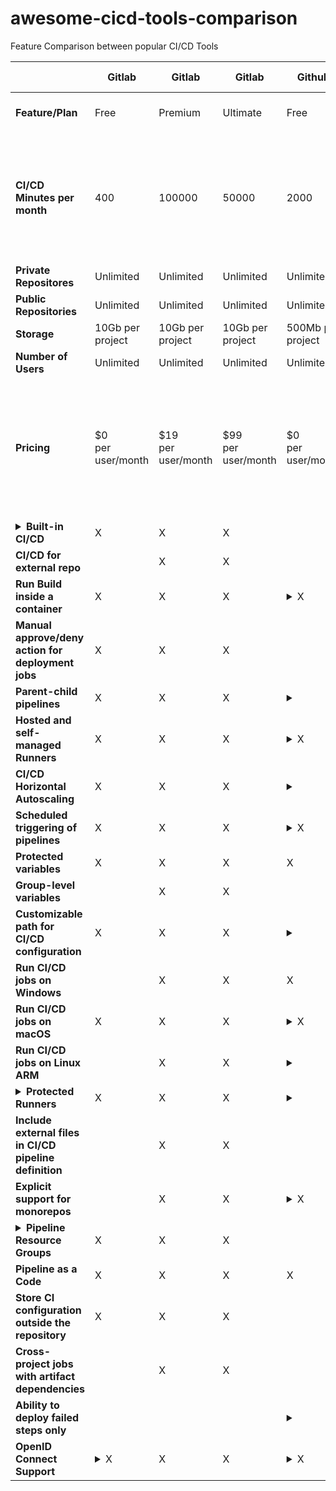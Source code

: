 # awesome-cicd-tools-comparison
Feature Comparison between popular CI/CD Tools

|                                                     | **Gitlab**               | Gitlab                | Gitlab             | Github             |Github             |Github             |Bitbucket             |Bitbucket             |Bitbucket             | AWS CI/CD Tools      | Azure DevOps         |Azure DevOps | Azure DevOps         | Azure DevOps         | Buildkite             | Buildkite              |Buildkite              |**Jenkins**              |
| --------------------------------------------------- | -------------------- | --------------------- | --------------------- | -------------------- | -------------------- | --------------------- | -------------------- |-------------------- |-------------------- |-------------------- |-------------------- |-------------------- |-------------------- |-------------------- |-------------------- |-------------------- |-------------------- |-------------------- |
| **Feature/Plan**                                             | Free                 | Premium               | Ultimate              | Free                 | Team                 | Enterprise            | Free                 | Standard | Premium | CodeCommit/CodeBuild/CodeDeploy/Codepipeline | Stakeholders (Free) | Basic | Basic + Test plans | Open Source<br> | Open Source Plan | Teams Plan<br> | Enterprise Plan<br> |  |
| **CI/CD Minutes per month**                             | 400                  | 100000                | 50000                 | 2000                 | 3000                 | 50000                 | 50                   | 2500 | 3500 | Unlimited | 1800 minutes using Microsoft-hosted agents,<br>unlimited using self hosted agents | Unlimited | Unlimited | Unlimited | Unlimited |
| **Private Repositores**                                 | Unlimited            | Unlimited             | Unlimited             | Unlimited            | Unlimited            | Unlimited             | Unlimited            | Unlimited | Unlimited | Maximum of 1,000 per Amazon Web Services account. This limit can be changed. |  | Unlimited | Unlimited | Unlimited |  | X | X | X |
| **Public Repositories**                                 | Unlimited            | Unlimited             | Unlimited             | Unlimited            | Unlimited            | Unlimited             | Unlimited            | Unlimited | Unlimited | Maximum of 1,000 per Amazon Web Services account. This limit can be changed. |  | Unlimited | Unlimited | Unlimited | X | X | X | X |
| **Storage**                                             | 10Gb per project     | 10Gb per project      | 10Gb per project      | 500Mb per project    | 2GB per project      | 50GB per project      | 2GB                  | 4GB | 4GB | Unlimited | Unlimited | Unlimited | Unlimited | Unlimited | Unlimited ? | Unlimited ? | Unlimited ? | Unlimited |
| **Number of Users**                                     | Unlimited            | Unlimited             | Unlimited             | Unlimited            | Unlimited            | Unlimited             | 5                    | 1-100 users | 1-100 users | Unlimited | 5 | Unlimited | Unlimited | Unlimited |  | 200 | 100 - ? |  |
| **Pricing**                                             | $0<br>per user/month | $19<br>per user/month | $99<br>per user/month | $0<br>per user/month | $4<br>per user/month | $21<br>per user/month | $0<br>per user/month | $3<br>per user/month | $6<br>per user/month | AWS CodePipeline costs $1.00 per active pipeline\* per month<br>AWS CodeBuild offers three compute instance types with different amounts of memory and CPU.<br>Charges vary by the compute instance type that you choose for your build.<br>For CodeDeploy on EC2, Lambda, ECS:<br>There is no additional charge for code deployments to Amazon EC2,<br>AWS Lambda or Amazon ECS through AWS CodeDeploy. | Free | First 5 users free,<br>then $6 per user per month | $52 per user<br>per month |  | 0 | $15 per user, per month | $30 per user, per month | Open Source and free, but have to pay for hosting resources |
| <details><summary>**Built-in CI/CD**</summary><p> built-in Continuous Integration/Continuous Delivery, for free, no need to install it separately</p></details>                                     | X                    | X                     | X                     |                      |                      |                       | X                    | X | X |  | X | X | X | X | X | X | X | X |
| **CI/CD for external repo**                             |                      | X                     | X                     |                      |                      |                       |                      |  |  | X | X | X | X | X | X | X | X | X |
| **Run Build inside a container**                        | X                    | X                     | X                     | <details><summary>X</summary><p>GitHub actions provision a virtual machine - as you noted, either Ubuntu, Windows or macOS - and run your workflow inside of that. You can then use that virtual machine to run a workflow inside a container. https://stackoverflow.com/questions/57549439/how-do-i-use-docker-with-github-actions</p></details>                    | X                    | X                     | X                    | X | X | X | X | X | X | X | X | X | X | X |
| **Manual approve/deny action for deployment jobs**      | X                    | X                     | X                     |                      |                      | X                     | X                    | X | X | X | X | X | X | X | X | X | X | X |
| **Parent-child pipelines**                              | X                    | X                     | X                     | <details><summary></summary><p>Not supported https://github.community/t/triggering-a-new-workflow-from-another-workflow/16250/35</p></details>                     |                      |                       |                      |  |  | X | X | X | X | X | X | X | X | X |
| **Hosted and self-managed Runners**                      | X                    | X                     | X                     | <details><summary>X</summary><p>https://docs.github.com/en/actions/hosting-your-own-runners/about-self-hosted-runners</p></details>                    | X                    | X                     | X                    | X | X | X | X | X | X | X | X | X | X |  |
| **CI/CD Horizontal Autoscaling**                        | X                    | X                     | X                     | <details><summary></summary><p>Not supported yet. https://github.com/actions/runner/issues/845</p></details>                     |                      |                       |                      |  |  | X | X | X | X | X | X | X | X |  |
| **Scheduled triggering of pipelines**                   | X                    | X                     | X                     | <details><summary>X</summary><p>https://docs.github.com/en/actions/reference/events-that-trigger-workflows</p></details>                    | X                    | X                     | X                    | X | X | X | X | X | X | X | X | X | X | X |
| **Protected variables**                                 | X                    | X                     | X                     | X                    | X                    | X                     | <details><summary>X</summary><p>https://support.atlassian.com/bitbucket-cloud/docs/variables-and-secrets/</p></details>                    | X | X | X | X | X | X | X |  |  |  | X |
| **Group-level variables**                               |                      | X                     | X                     |                      |                      | X                     | <details><summary></summary><p>Not yet supported</p></details>                    |  |  | X | X | X | X | X |  |  |  |  |
| **Customizable path for CI/CD configuration**           | X                    | X                     | X                     | <details><summary></summary><p>You must store workflow files in the .github/workflows directory of your repository.https://docs.github.com/en/actions/reference/workflow-syntax-for-github-actions</p></details>                     |                      |                       |   <details><summary></summary><p>A pipeline is defined using a YAML file called bitbucket-pipelines.yml, which is located at the root of your repository.https://support.atlassian.com/bitbucket-cloud/docs/get-started-with-bitbucket-pipelines/</p></details>                   |  |  |  | X | X | X | X |  |  |  | X |
| **Run CI/CD jobs on Windows**                           |                      | X                     | X                     |  X                    |                      |                       | <details><summary></summary><p>It seems not possible, only using dotnetcore linux container. https://stackoverflow.com/questions/66907816/bitbucket-pipeline-with-msdeploy-exe</p></details>                     |  |  | X | X | X | X | X | X | X | X | X |
| **Run CI/CD jobs on macOS**                             | X                    | X                     | X                     | <details><summary>X</summary><p>GitHub offers runners with Linux, Windows, and macOS operating systems.</p></details>                    | X                    | X                     | <details><summary></summary><p>Not supported yet. https://jira.atlassian.com/browse/BCLOUD-13719</p></details>  |  |  |  | X | X | X | X | X | X | X | X |
| **Run CI/CD jobs on Linux ARM**                         |                      | X                     | X                     | <details><summary></summary><p>If you’d like to run code on Ubuntu on ARM, you can create a self-hosted runner, and invoke it in the workflow.https://github.community/t/does-github-actions-cloud-allow-running-of-arm-based-instances/119319.</p></details>                     |                      |                       |   <details><summary></summary><p>https://jira.atlassian.com/browse/BCLOUD-15317</p></details>                   |  |  | X | X | X | X | X | X | X | X | X |
| <details><summary>**Protected Runners**</summary><p>Protect runners that have access to sensitive environments (production), so only jobs running on protected branches can use them.</p></details>                        | X                    | X                     | X                     | <details><summary></summary><p>Not supported https://github.community/t/limit-self-managed-runners-to-protected-branches/18257 https://github.com/actions/runner/issues/494</p></details>                     |                      |                       |                      |  |  |  |  |  |  |  |  |  |  |  |
| **Include external files in CI/CD pipeline definition** |                      | X                     | X                     |                      |                      |                       |                      |  |  |  | X | X | X | X | X | X | X | X |
| **Explicit support for monorepos**                      |                      | X                     | X                     | <details><summary>X</summary><p>https://docs.github.com/en/actions/learn-github-actions/workflow-syntax-for-github-actions#onpushpull_requestpaths</p></details>                    | X                    | X                     | <details><summary></summary><p>Not supported:https://community.atlassian.com/t5/Bitbucket-questions/Multiple-Pipelines-for-multi-project-monorepo/qaq-p/840314</p></details>                     |  |  | X | X | X | X | X | X | X | X |  |
| <details><summary>**Pipeline Resource Groups**</summary><p>Resource Group allows you to strategically control the concurrency of the jobs for optimizing your continuous deployments workflow with safety.</p></details>              | X                    | X                     | X                     |                      |                      |                       |                      |  |  |  | X | X | X | X | X | X | X |  |
| **Pipeline as a Code**                                  | X                    | X                     | X                     | X                    | X                    | X                     | <details><summary>X</summary><p>There are two ways to configure your pipeline: you can either directly write the YAML file or you can use the UI wizard provided by Bitbucket.https://support.atlassian.com/bitbucket-cloud/docs/get-started-with-bitbucket-pipelines/</p></details>                    | X | X |  | X | X | X | X | X | X | X | X |
| **Store CI configuration outside the repository**       | X                    | X                     | X                     |                      |                      |                       | X                    | X | X |  |  |  |  |  |  |  |  |  |
| **Cross-project jobs with artifact dependencies**       |                      | X                     | X                     |                      |                      |                       |                      |  |  |  |  |  |  |  |  |  |  |  |
| **Ability to deploy failed steps only**                 |                      |                       |                       |  <details><summary></summary><p>Not supported</p></details>                    |                      |                       | <details><summary>X</summary><p>https://bitbucket.org/blog/rerun-failed-pipeline-steps</p></details>                    | X | X | X | X | X | X | X | X | X | X |  |
| **OpenID Connect Support**                              | <details><summary>X</summary><p>https://docs.gitlab.com/ee/integration/openid_connect_provider.html</p></details>                    | X                     | X                     | <details><summary>X</summary><p>https://github.blog/changelog/2021-10-27-github-actions-secure-cloud-deployments-with-openid-connect/</p></details>                    | X               | X                     | X                    | X | X |  | X | X | X | X |  |  |  |
